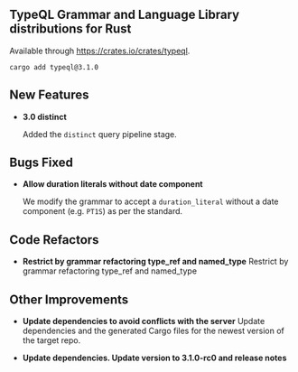 
## TypeQL Grammar and Language Library distributions for Rust

Available through https://crates.io/crates/typeql.
```
cargo add typeql@3.1.0
```

## New Features
- **3.0 distinct**

  Added the `distinct` query pipeline stage.

## Bugs Fixed
- **Allow duration literals without date component**
  
  We modify the grammar to accept a `duration_literal` without a date component (e.g. `PT1S`) as per the standard. 
  
## Code Refactors
- **Restrict by grammar refactoring type_ref and named_type**
  Restrict by grammar refactoring type_ref and named_type
  
## Other Improvements

- **Update dependencies to avoid conflicts with the server**
  Update dependencies and the generated Cargo files for the newest version of the target repo.
  
- **Update dependencies. Update version to 3.1.0-rc0 and release notes**

